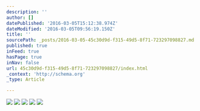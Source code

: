 ```yaml
---
description: ''
author: []
datePublished: '2016-03-05T15:12:38.974Z'
dateModified: '2016-03-05T09:56:19.150Z'
title: ''
sourcePath: _posts/2016-03-05-45c30d9d-f315-49d5-8f71-723297098827.md
published: true
inFeed: true
hasPage: true
inNav: false
url: 45c30d9d-f315-49d5-8f71-723297098827/index.html
_context: 'http://schema.org'
_type: Article

---
```

![](https://the-grid-user-content.s3-us-west-2.amazonaws.com/3ed9de36-0244-40a9-b87f-22527681f2fa.png)
![](https://the-grid-user-content.s3-us-west-2.amazonaws.com/00d813c5-c86b-4675-b90f-5887dfe3a9ee.png)
![](https://the-grid-user-content.s3-us-west-2.amazonaws.com/8302856a-4781-4b75-a262-93016650a61b.png)
![](https://the-grid-user-content.s3-us-west-2.amazonaws.com/1d33b1ca-a7b6-4e74-b74e-5aefb7373d89.png)
![](https://the-grid-user-content.s3-us-west-2.amazonaws.com/d3ba3b2b-40bf-4a4e-b3d1-eef230defa92.png)